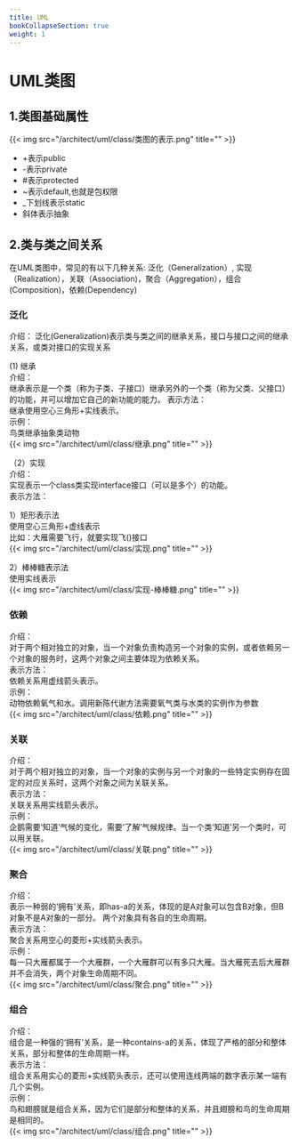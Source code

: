 ```yaml
---
title: UML
bookCollapseSection: true
weight: 1
---
```

# UML类图
## 1.类图基础属性
{{< img src="/architect/uml/class/类图的表示.png" title="" >}}
* +表示public  
* -表示private  
* \#表示protected 
* ~表示default,也就是包权限  
* _下划线表示static  
* 斜体表示抽象  

## 2.类与类之间关系
在UML类图中，常见的有以下几种关系: 泛化（Generalization）, 实现（Realization），关联（Association)，聚合（Aggregation），组合(Composition)，依赖(Dependency)
### 泛化  
介绍：
泛化(Generalization)表示类与类之间的继承关系，接口与接口之间的继承关系，或类对接口的实现关系

(1) 继承  
介绍：  
继承表示是一个类（称为子类、子接口）继承另外的一个类（称为父类、父接口）的功能，并可以增加它自己的新功能的能力。
表示方法：  
继承使用空心三角形+实线表示。  
示例：  
鸟类继承抽象类动物  
{{< img src="/architect/uml/class/继承.png" title="" >}}

（2）实现  
介绍：  
实现表示一个class类实现interface接口（可以是多个）的功能。  
表示方法：  

1）矩形表示法  
使用空心三角形+虚线表示  
比如：大雁需要飞行，就要实现飞()接口  
{{< img src="/architect/uml/class/实现.png" title="" >}}

2）棒棒糖表示法   
使用实线表示  
{{< img src="/architect/uml/class/实现-棒棒糖.png" title="" >}}

### 依赖
介绍：  
对于两个相对独立的对象，当一个对象负责构造另一个对象的实例，或者依赖另一个对象的服务时，这两个对象之间主要体现为依赖关系。  
表示方法：  
依赖关系用虚线箭头表示。  
示例：  
动物依赖氧气和水。调用新陈代谢方法需要氧气类与水类的实例作为参数  
{{< img src="/architect/uml/class/依赖.png" title="" >}}

### 关联
介绍：  
对于两个相对独立的对象，当一个对象的实例与另一个对象的一些特定实例存在固定的对应关系时，这两个对象之间为关联关系。  
表示方法：  
关联关系用实线箭头表示。  
示例：  
企鹅需要‘知道’气候的变化，需要‘了解’气候规律。当一个类‘知道’另一个类时，可以用关联。  
{{< img src="/architect/uml/class/关联.png" title="" >}}

### 聚合
介绍：  
表示一种弱的‘拥有’关系，即has-a的关系，体现的是A对象可以包含B对象，但B对象不是A对象的一部分。 两个对象具有各自的生命周期。  
表示方法：  
聚合关系用空心的菱形+实线箭头表示。  
示例：  
每一只大雁都属于一个大雁群，一个大雁群可以有多只大雁。当大雁死去后大雁群并不会消失，两个对象生命周期不同。  
{{< img src="/architect/uml/class/聚合.png" title="" >}}

### 组合
介绍：  
组合是一种强的‘拥有’关系，是一种contains-a的关系，体现了严格的部分和整体关系，部分和整体的生命周期一样。  
表示方法：  
组合关系用实心的菱形+实线箭头表示，还可以使用连线两端的数字表示某一端有几个实例。  
示例：  
鸟和翅膀就是组合关系，因为它们是部分和整体的关系，并且翅膀和鸟的生命周期是相同的。  
{{< img src="/architect/uml/class/组合.png" title="" >}}